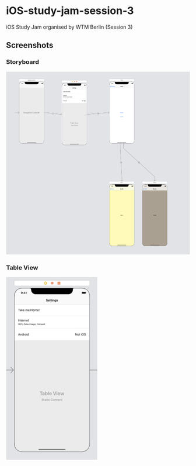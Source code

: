 # iOS-study-jam-session-3
iOS Study Jam organised by WTM Berlin (Session 3)

## Screenshots

### Storyboard
<img src="https://github.com/rohan20/iOS-study-jam-session-3/blob/master/Storyboard.png" height="500">

### Table View
<img src="https://github.com/rohan20/iOS-study-jam-session-3/blob/master/TableView.png" height="500">

